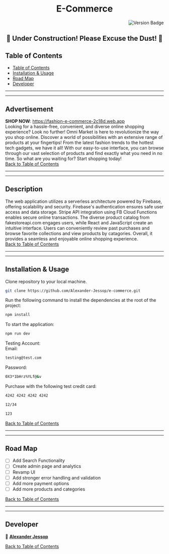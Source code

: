 <h1 align="center">E-Commerce</h1>

<p align="right">
  <img src="https://img.shields.io/badge/version-1.0.0-blue.svg?cacheSeconds=2592000" alt="Version Badge">
</p>

<h2 align="center"> 🚧 Under Construction! Please Excuse the Dust! 🚧 </h2>

## Table of Contents

- [Table of Contents](#table-of-contents)
- [Installation & Usage](#installation--usage)
- [Road Map](#road-map)
- [Developer](#developer)

---

---

## Advertisement

**SHOP NOW**: https://fashion-e-commerce-2c18d.web.app<br>
Looking for a hassle-free, convenient, and diverse online shopping experience? Look no further! Omni Market is here to revolutionize the way you shop online. Discover a world of possibilities with an extensive range of products at your fingertips! From the latest fashion trends to the hottest tech gadgets, we have it all! With our easy-to-use interface, you can browse through our vast selection of products and find exactly what you need in no time. So what are you waiting for? Start shopping today!<br>
[Back to Table of Contents](#table-of-contents)

---

---

## Description

The web application utilizes a serverless architecture powered by Firebase, offering scalability and security. Firebase's authentication ensures safe user access and data storage. Stripe API integration using FB Cloud Functions enables secure online transactions. The diverse product catalog from fakestoreapi.com engages users, while React and JavaScript create an intuitive interface. Users can conveniently review past purchases and browse favorite collections and view products by catagories. Overall, it provides a seamless and enjoyable online shopping experience.<br>
[Back to Table of Contents](#table-of-contents)

---

---

## Installation & Usage

Clone repository to your local machine.

```sh
git clone https://github.com/Alexander-Jessop/e-commerce.git

```

Run the following command to install the dependencies at the root of the project:

```sh
npm install
```

To start the application: <br>

```sh
npm run dev
```

Testing Account: <br>
Email:

```sh
testing@test.com
```

Password:

```sh
0X3*1bHrz%YLf@&v
```

Purchase with the following test credit card:

```sh
4242 4242 4242 4242
```

```sh
12/34
```

```sh
123
```

[Back to Table of Contents](#table-of-contents)

---

---

## Road Map

- [ ] Add Search Functionality
- [ ] Create admin page and analytics
- [ ] Revamp UI
- [ ] Add stronger error handling and validation
- [ ] Add more payment options
- [ ] Add more products and categories

[Back to Table of Contents](#table-of-contents)

---

---

## Developer

👤 [**Alexander Jessop**](https://github.com/Alexander-Jessop)

[Back to Table of Contents](#table-of-contents)
